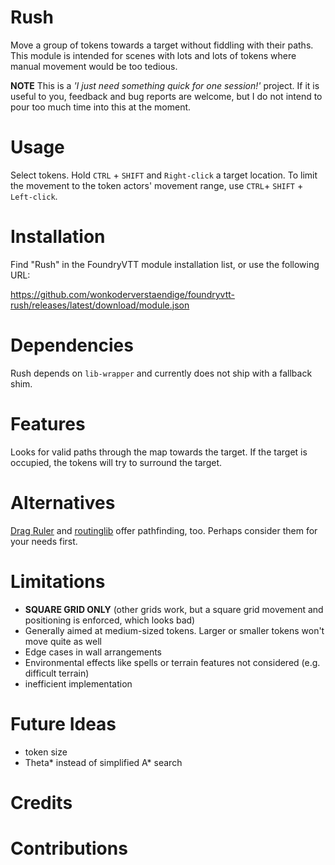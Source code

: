 # Rush 
Move a group of tokens towards a target without fiddling with their paths.
This module is intended for scenes with lots and lots of tokens where manual movement would be too tedious.

**NOTE** This is a _'I just need something quick for one session!'_ project. If it is useful to you, feedback and bug
reports are welcome, but I do not intend to pour too much time into this at the moment.

# Usage
Select tokens. Hold `CTRL` + `SHIFT` and `Right-click` a target location. To limit the movement to the token actors'
movement range, use `CTRL`+ `SHIFT` + `Left-click`.

# Installation
Find "Rush" in the FoundryVTT module installation list, or use the following URL:

https://github.com/wonkoderverstaendige/foundryvtt-rush/releases/latest/download/module.json

# Dependencies
Rush depends on `lib-wrapper` and currently does not ship with a fallback shim.

# Features
Looks for valid paths through the map towards the target. If the target is occupied, the tokens will
try to surround the target.

# Alternatives
[Drag Ruler](https://foundryvtt.com/packages/drag-ruler) and [routinglib](https://foundryvtt.com/packages/routinglib)
offer pathfinding, too. Perhaps consider them for your needs first.

# Limitations
- **SQUARE GRID ONLY** (other grids work, but a square grid movement and positioning is enforced, which looks bad)
- Generally aimed at medium-sized tokens. Larger or smaller tokens won't move quite as well
- Edge cases in wall arrangements
- Environmental effects like spells or terrain features not considered (e.g. difficult terrain)
- inefficient implementation

# Future Ideas
- token size
- Theta* instead of simplified A* search

# Credits


# Contributions